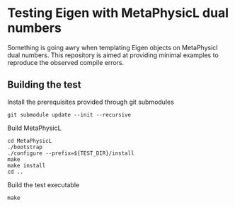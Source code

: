 # Testing Eigen with MetaPhysicL dual numbers

Something is going awry when templating Eigen objects on MetaPhysicl dual
numbers. This repository is aimed at providing minimal examples to
reproduce the observed compile errors.

## Building the test

Install the prerequisites provided through git submodules

```
git submodule update --init --recursive
```

Build MetaPhysicL

```
cd MetaPhysicL
./bootstrap
./configure --prefix=${TEST_DIR}/install
make
make install
cd ..
```

Build the test executable

```
make
```
